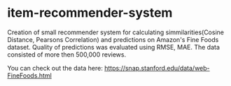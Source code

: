 # item-recommender-system
Creation of small recommender system for calculating simmilarities(Cosine Distance, Pearsons Correlation) and predictions on Amazon's Fine Foods dataset. Quality of predictions was evaluated using RMSE, MAE. The data consisted of more then 500,000 reviews.

You can check out the data here: https://snap.stanford.edu/data/web-FineFoods.html

